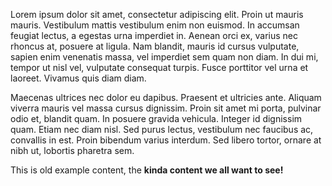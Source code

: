 Lorem ipsum dolor sit amet, consectetur adipiscing elit. Proin ut mauris mauris. Vestibulum mattis vestibulum enim non euismod. In accumsan feugiat lectus, a egestas urna imperdiet in. Aenean orci ex, varius nec rhoncus at, posuere at ligula. Nam blandit, mauris id cursus vulputate, sapien enim venenatis massa, vel imperdiet sem quam non diam. In dui mi, tempor ut nisl vel, vulputate consequat turpis. Fusce porttitor vel urna et laoreet. Vivamus quis diam diam.

Maecenas ultrices nec dolor eu dapibus. Praesent et ultricies ante. Aliquam viverra mauris vel massa cursus dignissim. Proin sit amet mi porta, pulvinar odio et, blandit quam. In posuere gravida vehicula. Integer id dignissim quam. Etiam nec diam nisl. Sed purus lectus, vestibulum nec faucibus ac, convallis in est. Proin bibendum varius interdum. Sed libero tortor, ornare at nibh ut, lobortis pharetra sem.

This is old example content, the **kinda content we all want to see!**